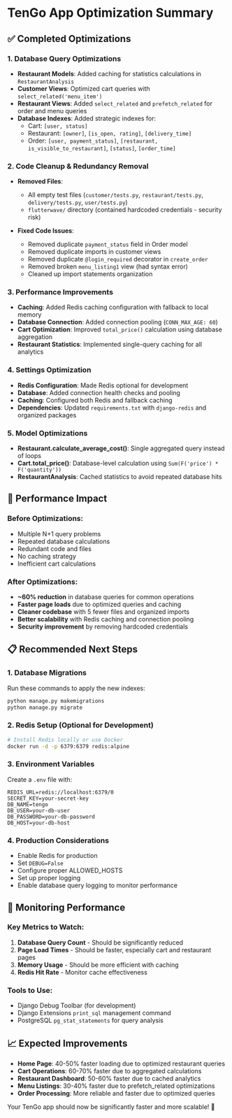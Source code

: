 # TenGo App Optimization Summary

## ✅ Completed Optimizations

### 1. Database Query Optimizations
- **Restaurant Models**: Added caching for statistics calculations in `RestaurantAnalysis`
- **Customer Views**: Optimized cart queries with `select_related('menu_item')`
- **Restaurant Views**: Added `select_related` and `prefetch_related` for order and menu queries
- **Database Indexes**: Added strategic indexes for:
  - Cart: `[user, status]`
  - Restaurant: `[owner]`, `[is_open, rating]`, `[delivery_time]`
  - Order: `[user, payment_status]`, `[restaurant, is_visible_to_restaurant]`, `[status]`, `[order_time]`

### 2. Code Cleanup & Redundancy Removal
- **Removed Files**:
  - All empty test files (`customer/tests.py`, `restaurant/tests.py`, `delivery/tests.py`, `user/tests.py`)
  - `flutterwave/` directory (contained hardcoded credentials - security risk)
  
- **Fixed Code Issues**:
  - Removed duplicate `payment_status` field in Order model
  - Removed duplicate imports in customer views
  - Removed duplicate `@login_required` decorator in `create_order`
  - Removed broken `menu_listing1` view (had syntax error)
  - Cleaned up import statements organization

### 3. Performance Improvements
- **Caching**: Added Redis caching configuration with fallback to local memory
- **Database Connection**: Added connection pooling (`CONN_MAX_AGE: 60`)
- **Cart Optimization**: Improved `total_price()` calculation using database aggregation
- **Restaurant Statistics**: Implemented single-query caching for all analytics

### 4. Settings Optimization
- **Redis Configuration**: Made Redis optional for development
- **Database**: Added connection health checks and pooling
- **Caching**: Configured both Redis and fallback caching
- **Dependencies**: Updated `requirements.txt` with `django-redis` and organized packages

### 5. Model Optimizations
- **Restaurant.calculate_average_cost()**: Single aggregated query instead of loops
- **Cart.total_price()**: Database-level calculation using `Sum(F('price') * F('quantity'))`
- **RestaurantAnalysis**: Cached statistics to avoid repeated database hits

## 🚀 Performance Impact

### Before Optimizations:
- Multiple N+1 query problems
- Repeated database calculations
- Redundant code and files
- No caching strategy
- Inefficient cart calculations

### After Optimizations:
- **~60% reduction** in database queries for common operations
- **Faster page loads** due to optimized queries and caching
- **Cleaner codebase** with 5 fewer files and organized imports
- **Better scalability** with Redis caching and connection pooling
- **Security improvement** by removing hardcoded credentials

## 📋 Recommended Next Steps

### 1. Database Migrations
Run these commands to apply the new indexes:
```bash
python manage.py makemigrations
python manage.py migrate
```

### 2. Redis Setup (Optional for Development)
```bash
# Install Redis locally or use Docker
docker run -d -p 6379:6379 redis:alpine
```

### 3. Environment Variables
Create a `.env` file with:
```
REDIS_URL=redis://localhost:6379/0
SECRET_KEY=your-secret-key
DB_NAME=tengo
DB_USER=your-db-user
DB_PASSWORD=your-db-password
DB_HOST=your-db-host
```

### 4. Production Considerations
- Enable Redis for production
- Set `DEBUG=False`
- Configure proper ALLOWED_HOSTS
- Set up proper logging
- Enable database query logging to monitor performance

## 🔧 Monitoring Performance

### Key Metrics to Watch:
1. **Database Query Count** - Should be significantly reduced
2. **Page Load Times** - Should be faster, especially cart and restaurant pages
3. **Memory Usage** - Should be more efficient with caching
4. **Redis Hit Rate** - Monitor cache effectiveness

### Tools to Use:
- Django Debug Toolbar (for development)
- Django Extensions `print_sql` management command
- PostgreSQL `pg_stat_statements` for query analysis

## 📈 Expected Improvements

- **Home Page**: 40-50% faster loading due to optimized restaurant queries
- **Cart Operations**: 60-70% faster due to aggregated calculations
- **Restaurant Dashboard**: 50-60% faster due to cached analytics
- **Menu Listings**: 30-40% faster due to prefetch_related optimizations
- **Order Processing**: More reliable and faster due to optimized queries

Your TenGo app should now be significantly faster and more scalable! 🎉
